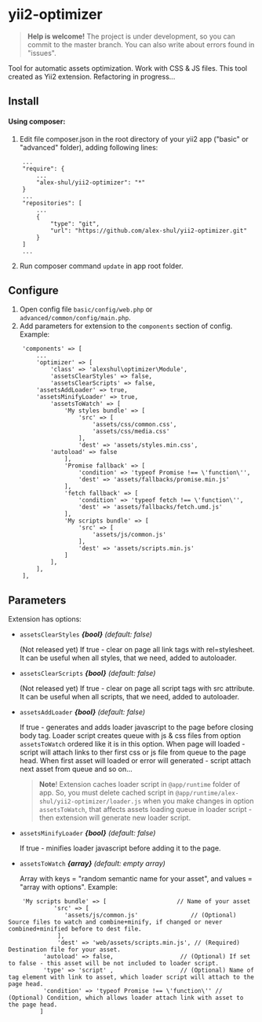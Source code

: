 # yii2-optimizer
> **Help is welcome!** 
The project is under development, so you can commit to the master branch. You can also write about errors found in "issues".

Tool for automatic assets optimization. Work with CSS &amp; JS files. This tool created as Yii2 extension. Refactoring in progress...

## Install

#### Using composer:
1) Edit file composer.json in the root directory of your yii2 app ("basic" or "advanced" folder), adding following lines:
```
    ...
    "require": {
        ...
        "alex-shul/yii2-optimizer": "*"        
    }
    ...
    "repositories": [        
        ...
        {
            "type": "git",
            "url": "https://github.com/alex-shul/yii2-optimizer.git"
        }       
    ]
    ...
```
2) Run composer command `update` in app root folder.

## Configure

1) Open config file `basic/config/web.php` or `advanced/common/config/main.php`.
2) Add parameters for extension to the `components` section of config. Example:
```
    'components' => [
        ...
        'optimizer' => [
            'class' => 'alexshul\optimizer\Module',
            'assetsClearStyles' => false,
            'assetsClearScripts' => false,
	    'assetsAddLoader' => true,
	    'assetsMinifyLoader' => true,
            'assetsToWatch' => [
                'My styles bundle' => [
                    'src' => [
                        'assets/css/common.css',
                        'assets/css/media.css'
                    ],
                    'dest' => 'assets/styles.min.css',
		    'autoload' => false
                ],
                'Promise fallback' => [ 
                    'condition' => 'typeof Promise !== \'function\'',          
                    'dest' => 'assets/fallbacks/promise.min.js'                                 
                ],
                'fetch fallback' => [ 
                    'condition' => 'typeof fetch !== \'function\'',          
                    'dest' => 'assets/fallbacks/fetch.umd.js'                                        
                ],
                'My scripts bundle' => [
                    'src' => [
                        'assets/js/common.js'                        
                    ],
                    'dest' => 'assets/scripts.min.js'                  
                ]                
            ],
        ],
    ],
```

## Parameters

Extension has options:
- `assetsClearStyles` ***{bool}*** *(default: false)*

	(Not released yet) If true - clear on page all link tags with rel=stylesheet. It can be useful when all styles, that we need, added to autoloader.
- `assetsClearScripts` ***{bool}*** *(default: false)*

	(Not released yet) If true - clear on page all script tags with src attribute. It can be useful when all scripts, that we need, added to autoloader.
- `assetsAddLoader` ***{bool}*** *(default: false)*

	If true - generates and adds loader javascript to the page before closing body tag. Loader script creates queue with js & css files from option `assetsToWatch` ordered like it is in this option. When page will loaded - script will attach links to ther first css or js file from queue to the page head. When first asset will loaded or error will generated - script attach next asset from queue and so on...
	>**Note**! Extension caches loader script in `@app/runtime` folder of app. So, you must delete cached script in `@app/runtime/alex-shul/yii2-optimizer/loader.js` when you make changes in option `assetsToWatch`, that affects assets loading queue in loader script - then extension will generate new loader script.
	
- `assetsMinifyLoader` ***{bool}*** *(default: false)*

	If true - minifies loader javascript before adding it to the page.
- `assetsToWatch` ***{array}*** *(default: empty array)*

	Array with keys = "random semantic name for your asset", and values = "array with options". Example:
```
	'My scripts bundle' => [                    // Name of your asset
             'src' => [
              	'assets/js/common.js'               // (Optional) Source files to watch and combine+minify, if changed or never combined+minified before to dest file.                    
              ],
              'dest' => 'web/assets/scripts.min.js', // (Required) Destination file for your asset.       
	      'autoload' => false,                   // (Optional) If set to false - this asset will be not included to loader script.
	      'type' => 'script' ,                   // (Optional) Name of tag element with link to asset, which loader script will attach to the page head. 
	      'condition' => 'typeof Promise !== \'function\'' // (Optional) Condition, which allows loader attach link with asset to the page head.
         ]                
            
```
